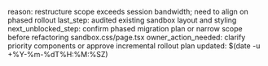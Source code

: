 reason: restructure scope exceeds session bandwidth; need to align on phased rollout
last_step: audited existing sandbox layout and styling
next_unblocked_step: confirm phased migration plan or narrow scope before refactoring sandbox.css/page.tsx
owner_action_needed: clarify priority components or approve incremental rollout plan
updated: $(date -u +%Y-%m-%dT%H:%M:%SZ)
